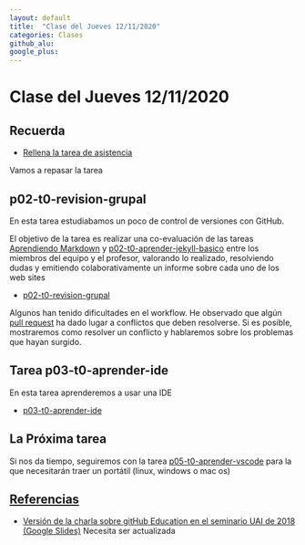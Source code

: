 ```yaml
---
layout: default
title:  "Clase del Jueves 12/11/2020"
categories: Clases
github_alu: 
google_plus: 
---
```


# Clase del Jueves 12/11/2020

## Recuerda


* [Rellena la tarea de asistencia](https://campusdoctoradoyposgrado.ull.es/mod/attendance/view.php?id=283483)

Vamos a repasar la tarea

## p02-t0-revision-grupal

En esta tarea estudiabamos un poco de control de versiones con GitHub. 


El objetivo de la tarea es realizar una co-evaluación de las tareas [Aprendiendo Markdown]({{site.baseurl}}/tema0-introduccion/practicas/p02-t0-aprender-markdown/index.html)  y [p02-t0-aprender-jekyll-basico]({{site.baseurl}}/tema0-introduccion/practicas/p02-t0-aprender-jekyll-basico/) entre los miembros del equipo y el profesor, valorando lo realizado, resolviendo dudas y emitiendo colaborativamente un informe sobre cada uno de los web sites

* [p02-t0-revision-grupal]({{site.baseurl}}/tema0-introduccion/practicas/p02-t0-revision-grupal/)


Algunos han tenido dificultades en el workflow. He observado que algún [pull request](https://github.com/ULL-MFP-AET-2021/p02-t0-revision-grupal-aet1/pulls)
ha dado lugar a conflictos que deben resolverse. Si es posible, mostraremos como resolver un conflicto y hablaremos sobre los problemas que hayan surgido. 


## Tarea p03-t0-aprender-ide

En esta tarea aprenderemos a usar una IDE

* [p03-t0-aprender-ide]({{site.baseurl}}/tema0-introduccion/practicas/p03-t0-aprender-ide/)

## La Próxima tarea

Si nos da tiempo, seguiremos con la tarea [p05-t0-aprender-vscode]({{site.baseurl}}/tema0-introduccion/practicas/p05-t0-aprender-vscode) para la que necesitarán traer un portátil (linux, windows o mac os)


## [Referencias]({{site.baseurl}}/references)

* [Versión de la charla sobre gitHub Education en el seminario UAI de 2018 (Google Slides)](https://docs.google.com/presentation/d/1LAZUS4SX7axmzEUElh2Oz2DqC1cJA6PUvb1KixJ1KWw/edit?usp=sharing) Necesita ser actualizada